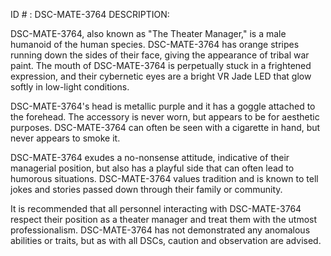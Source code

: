 ID # : DSC-MATE-3764
DESCRIPTION:

DSC-MATE-3764, also known as "The Theater Manager," is a male humanoid of the human species. DSC-MATE-3764 has orange stripes running down the sides of their face, giving the appearance of tribal war paint. The mouth of DSC-MATE-3764 is perpetually stuck in a frightened expression, and their cybernetic eyes are a bright VR Jade LED that glow softly in low-light conditions.

DSC-MATE-3764's head is metallic purple and it has a goggle attached to the forehead. The accessory is never worn, but appears to be for aesthetic purposes. DSC-MATE-3764 can often be seen with a cigarette in hand, but never appears to smoke it.

DSC-MATE-3764 exudes a no-nonsense attitude, indicative of their managerial position, but also has a playful side that can often lead to humorous situations. DSC-MATE-3764 values tradition and is known to tell jokes and stories passed down through their family or community.

It is recommended that all personnel interacting with DSC-MATE-3764 respect their position as a theater manager and treat them with the utmost professionalism. DSC-MATE-3764 has not demonstrated any anomalous abilities or traits, but as with all DSCs, caution and observation are advised.